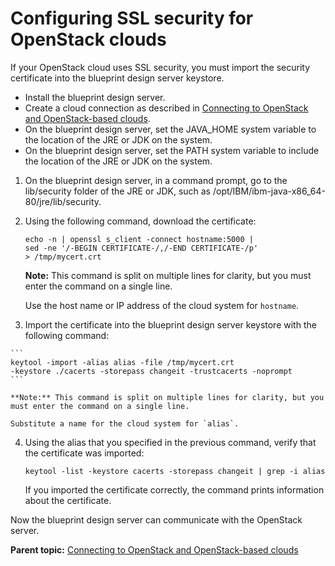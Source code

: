 # Configuring SSL security for OpenStack clouds

If your OpenStack cloud uses SSL security, you must import the security certificate into the blueprint design server keystore.

-   Install the blueprint design server.
-   Create a cloud connection as described in [Connecting to OpenStack and OpenStack-based clouds](cloud_connect_openstack.md).
-   On the blueprint design server, set the JAVA\_HOME system variable to the location of the JRE or JDK on the system.
-   On the blueprint design server, set the PATH system variable to include the location of the JRE or JDK on the system.

1.   On the blueprint design server, in a command prompt, go to the lib/security folder of the JRE or JDK, such as /opt/IBM/ibm-java-x86\_64-80/jre/lib/security. 
2.  Using the following command, download the certificate: 

    ```
    echo -n | openssl s_client -connect hostname:5000 | 
    sed -ne '/-BEGIN CERTIFICATE-/,/-END CERTIFICATE-/p' 
    > /tmp/mycert.crt
    ```

    **Note:** This command is split on multiple lines for clarity, but you must enter the command on a single line.

    Use the host name or IP address of the cloud system for `hostname`.

3.   Import the certificate into the blueprint design server keystore with the following command: 

    ```
    keytool -import -alias alias -file /tmp/mycert.crt 
    -keystore ./cacerts -storepass changeit -trustcacerts -noprompt
    ```

    **Note:** This command is split on multiple lines for clarity, but you must enter the command on a single line.

    Substitute a name for the cloud system for `alias`.

4.  Using the alias that you specified in the previous command, verify that the certificate was imported:

    ```
    keytool -list -keystore cacerts -storepass changeit | grep -i alias
    ```

    If you imported the certificate correctly, the command prints information about the certificate.


Now the blueprint design server can communicate with the OpenStack server.

**Parent topic:** [Connecting to OpenStack and OpenStack-based clouds](../../com.edt.doc/topics/cloud_connect_openstack.md)

